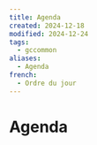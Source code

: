 ```yaml
---
title: Agenda
created: 2024-12-18
modified: 2024-12-24
tags:
  - gccommon
aliases:
  - Agenda
french:
  - Ordre du jour
---
```

# Agenda
